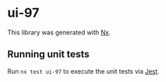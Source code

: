 # ui-97

This library was generated with [Nx](https://nx.dev).

## Running unit tests

Run `nx test ui-97` to execute the unit tests via [Jest](https://jestjs.io).
